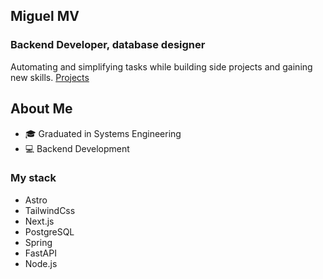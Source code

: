 ## Miguel MV
### Backend Developer, database designer

Automating and simplifying tasks while building side projects and gaining new skills. [Projects](#projects)

## About Me

- 🎓 Graduated in Systems Engineering
- 💻 Backend Development

### My stack 

- Astro
- TailwindCss
- Next.js
- PostgreSQL
- Spring 
- FastAPI
- Node.js
